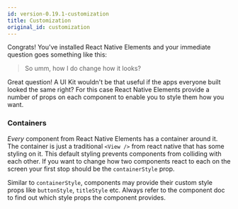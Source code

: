 ```yaml
---
id: version-0.19.1-customization
title: Customization
original_id: customization
---
```


Congrats! You've installed React Native Elements and your immediate question goes something like this:

> So umm, how I do change how it looks?

Great question! A UI Kit wouldn't be that useful if the apps everyone built looked the same right? For this case
React Native Elements provide a number of props on each component to enable you to style them how you want.

### Containers

_Every_ component from React Native Elements has a container around it. The container is just a traditional `<View />` from
react native that has some styling on it. This default styling prevents components from colliding with each other.
If you want to change how two components react to each on the screen your first stop should be the `containerStyle` prop.

Similar to `containerStyle`, components may provide their custom style props like `buttonStyle`, `titleStyle` etc.
Always refer to the component doc to find out which style props the component provides.
